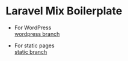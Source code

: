 # Laravel Mix Boilerplate

* For WordPress  
[wordpress branch](https://github.com/dsktschy/laravel-mix-boilerplate/tree/wordpress)

* For static pages  
[static branch](https://github.com/dsktschy/laravel-mix-boilerplate/tree/static)
